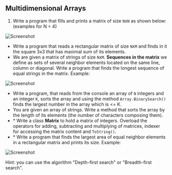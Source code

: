## Multidimensional Arrays

1. Write a program that fills and prints a matrix of size `N`x`N` as shown below: (examples for N = 4)

 ![Screenshot](https://github.com/flextry/Telerik-Academy/blob/master/Programming/2.%20C%23%20Fundamentals%20II/02.%20Multidimensional%20Arrays/matrices.png)

* Write a program that reads a rectangular matrix of size `N`x`M` and finds in it the square 3x3 that has maximal sum of its elements.
* We are given a matrix of strings of size `N`x`M`. **Sequences in the matrix** we define as sets of several neighbor elements located on the same line, column or diagonal. Write a program that finds the longest sequence of equal strings in the matrix. Example:

 ![Screenshot](https://github.com/flextry/Telerik-Academy/blob/master/Programming/2.%20C%23%20Fundamentals%20II/02.%20Multidimensional%20Arrays/neighbours.png)

* Write a program, that reads from the console an array of `N` integers and an integer `K`, sorts the array and using the method `Array.BinarySearch()` finds the largest number in the array which is <= K.
* You are given an array of strings. Write a method that sorts the array by the length of its elements (the number of characters composing them).
* \* Write a class **Matrix** to hold a matrix of integers. Overload the operators for adding, subtracting and multiplying of matrices, indexer for accessing the matrix content and `ToString()`.
* \* Write a program that finds the largest area of equal neighbor elements in a rectangular matrix and prints its size. Example:

 ![Screenshot](https://github.com/flextry/Telerik-Academy/blob/master/Programming/2.%20C%23%20Fundamentals%20II/02.%20Multidimensional%20Arrays/largest_area.png)

Hint: you can use the algorithm "Depth-first search" or "Breadth-first search".